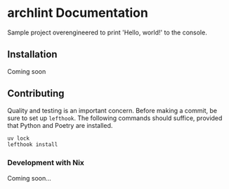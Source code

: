 # archlint Documentation

Sample project overengineered to print 'Hello, world!' to the console.

## Installation

Coming soon

## Contributing

Quality and testing is an important concern. Before making a commit, be sure to set up `lefthook`. The following commands should suffice, provided that Python and Poetry are installed.

```sh
uv lock
lefthook install
```

### Development with Nix

Coming soon…
